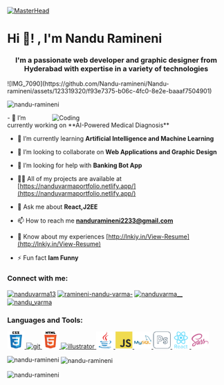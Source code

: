[![MasterHead](https://images.squarespace-cdn.com/content/v1/5769fc401b631bab1addb2ab/1541580611624-TE64QGKRJG8SWAIUS7NS/ke17ZwdGBToddI8pDm48kPoswlzjSVMM-SxOp7CV59BZw-zPPgdn4jUwVcJE1ZvWQUxwkmyExglNqGp0IvTJZamWLI2zvYWH8K3-s_4yszcp2ryTI0HqTOaaUohrI8PI6FXy8c9PWtBlqAVlUS5izpdcIXDZqDYvprRqZ29Pw0o/coding-freak.gif)](https://github.com/Nandu-ramineni)
<h1 align=!
"center">Hi 👋!
, I'm Nandu Ramineni</h1>
<h3 align="center">I'm a passionate web developer and graphic designer from Hyderabad with expertise in a variety of technologies</h3>
![IMG_7090](https://github.com/Nandu-ramineni/Nandu-ramineni/assets/123319320/f93e7375-b06c-4fc0-8e2e-baaaf7504901)

<p align="left"> <img src="https://komarev.com/ghpvc/?username=nandu-ramineni&label=Profile%20views&color=0e75b6&style=flat" alt="nandu-ramineni" /> </p>
<img img align="right" alt="Coding" width="400" src="https://user-images.githubusercontent.com/19783675/259906130-5d3c8800-fb00-45d0-b9dd-7eb82f057baf.gif">
- 🔭 I’m currently working on **AI-Powered Medical Diagnosis**

- 🌱 I’m currently learning **Artificial Intelligence and Machine Learning**

- 👯 I’m looking to collaborate on **Web Applications and Graphic Design**

- 🤝 I’m looking for help with **Banking Bot App**
  
- 👨‍💻 All of my projects are available at [https://nanduvarmaportfolio.netlify.app/](https://nanduvarmaportfolio.netlify.app/)
  
- 💬 Ask me about **React,J2EE**

- 📫 How to reach me **nanduramineni2233@gmail.com**

- 📄 Know about my experiences [http://lnkiy.in/View-Resume](http://lnkiy.in/View-Resume)

- ⚡ Fun fact **Iam Funny**

<h3 align="left">Connect with me:</h3>
<p align="left">
<a href="https://twitter.com/nanduvarma13" target="_blank"><img align="center" src="https://raw.githubusercontent.com/rahuldkjain/github-profile-readme-generator/master/src/images/icons/Social/twitter.svg" alt="nanduvarma13" height="30" width="40" /></a>
<a href="https://www.linkedin.com/in/ramineni-nandu-varma-85a226251" target="_blank"><img align="center" src="https://raw.githubusercontent.com/rahuldkjain/github-profile-readme-generator/master/src/images/icons/Social/linked-in-alt.svg" alt="ramineni-nandu-varma-" height="30" width="40" /></a>
<a href="https://instagram.com/nanduvarma__?igshid=OGQ5ZDc2ODk2ZA%3D%3D&utm_source=qr" target="_blank"><img align="center" src="https://raw.githubusercontent.com/rahuldkjain/github-profile-readme-generator/master/src/images/icons/Social/instagram.svg" alt="nanduvarma__" height="30" width="40" /></a>
<a href="https://youtube.com/@Nandu_Varma?feature=shared" target="_blank"><img align="center" src="https://raw.githubusercontent.com/rahuldkjain/github-profile-readme-generator/master/src/images/icons/Social/youtube.svg" alt="nandu_varma" height="30" width="40" /></a>
</p>

<h3 align="left">Languages and Tools:</h3>
<p align="left"> <a href="https://www.w3schools.com/css/" target="_blank" rel="noreferrer"> <img src="https://raw.githubusercontent.com/devicons/devicon/master/icons/css3/css3-original-wordmark.svg" alt="css3" width="40" height="40"/> </a> <a href="https://git-scm.com/" target="_blank" rel="noreferrer"> <img src="https://www.vectorlogo.zone/logos/git-scm/git-scm-icon.svg" alt="git" width="40" height="40"/> </a> <a href="https://www.w3.org/html/" target="_blank" rel="noreferrer"> <img src="https://raw.githubusercontent.com/devicons/devicon/master/icons/html5/html5-original-wordmark.svg" alt="html5" width="40" height="40"/> </a> <a href="https://www.adobe.com/in/products/illustrator.html" target="_blank" rel="noreferrer"> <img src="https://www.vectorlogo.zone/logos/adobe_illustrator/adobe_illustrator-icon.svg" alt="illustrator" width="40" height="40"/> </a> <a href="https://www.java.com" target="_blank" rel="noreferrer"> <img src="https://raw.githubusercontent.com/devicons/devicon/master/icons/java/java-original.svg" alt="java" width="40" height="40"/> </a> <a href="https://developer.mozilla.org/en-US/docs/Web/JavaScript" target="_blank" rel="noreferrer"> <img src="https://raw.githubusercontent.com/devicons/devicon/master/icons/javascript/javascript-original.svg" alt="javascript" width="40" height="40"/> </a> <a href="https://www.mysql.com/" target="_blank" rel="noreferrer"> <img src="https://raw.githubusercontent.com/devicons/devicon/master/icons/mysql/mysql-original-wordmark.svg" alt="mysql" width="40" height="40"/> </a> <a href="https://www.photoshop.com/en" target="_blank" rel="noreferrer"> <img src="https://raw.githubusercontent.com/devicons/devicon/master/icons/photoshop/photoshop-line.svg" alt="photoshop" width="40" height="40"/> </a> <a href="https://reactjs.org/" target="_blank" rel="noreferrer"> <img src="https://raw.githubusercontent.com/devicons/devicon/master/icons/react/react-original-wordmark.svg" alt="react" width="40" height="40"/> </a> <a href="https://sass-lang.com" target="_blank" rel="noreferrer"> <img src="https://raw.githubusercontent.com/devicons/devicon/master/icons/sass/sass-original.svg" alt="sass" width="40" height="40"/> </a> </p>

<p><img align="left" src="https://github-readme-stats.vercel.app/api/top-langs?username=nandu-ramineni&show_icons=true&locale=en&layout=compact" alt="nandu-ramineni" /></p>

<p>&nbsp;<img align="center" src="https://github-readme-stats.vercel.app/api?username=nandu-ramineni&show_icons=true&locale=en" alt="nandu-ramineni" /></p>

<p><img align="center" src="https://github-readme-streak-stats.herokuapp.com/?user=nandu-ramineni&" alt="nandu-ramineni" /></p>


